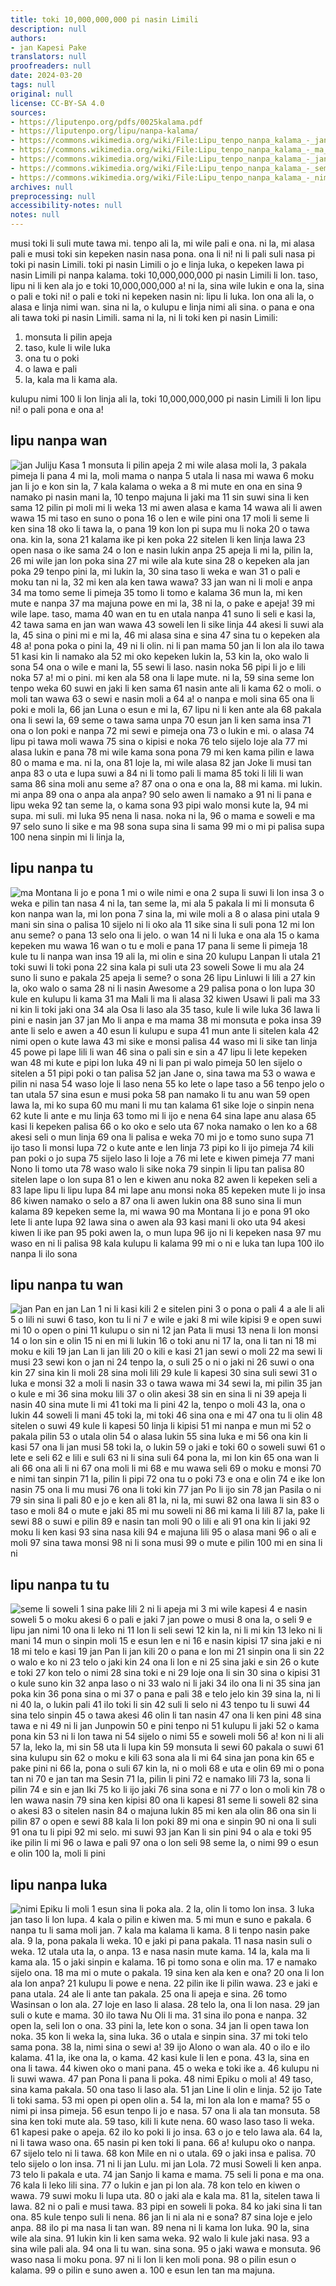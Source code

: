 ```yaml
---
title: toki 10,000,000,000 pi nasin Limili
description: null
authors:
- jan Kapesi Pake
translators: null
proofreaders: null
date: 2024-03-20
tags: null
original: null
license: CC-BY-SA 4.0
sources:
- https://liputenpo.org/pdfs/0025kalama.pdf
- https://liputenpo.org/lipu/nanpa-kalama/
- https://commons.wikimedia.org/wiki/File:Lipu_tenpo_nanpa_kalama_-_jan_Juliju_Kasa.png
- https://commons.wikimedia.org/wiki/File:Lipu_tenpo_nanpa_kalama_-_ma_Montana_li_jo_e_pona.png
- https://commons.wikimedia.org/wiki/File:Lipu_tenpo_nanpa_kalama_-_jan_Pan_en_jan_Lan.png
- https://commons.wikimedia.org/wiki/File:Lipu_tenpo_nanpa_kalama_-_seme_li_soweli.png
- https://commons.wikimedia.org/wiki/File:Lipu_tenpo_nanpa_kalama_-_nimi_Epiku_li_moli.png
archives: null
preprocessing: null
accessibility-notes: null
notes: null
---
```


musi toki li suli mute tawa mi. tenpo ali la, mi wile pali e ona. ni la, mi alasa pali e musi toki sin kepeken nasin nasa pona. ona li ni! ni li pali suli nasa pi toki pi nasin Limili. toki pi nasin Limili o jo e linja luka, o kepeken lawa pi nasin Limili pi nanpa kalama. toki 10,000,000,000 pi nasin Limili li lon. taso, lipu ni li ken ala jo e toki 10,000,000,000 a! ni la, sina wile lukin e ona la, sina o pali e toki ni! o pali e toki ni kepeken nasin ni: lipu li luka. lon ona ali la, o alasa e linja nimi wan. sina ni la, o kulupu e linja nimi ali sina. o pana e ona ali tawa toki pi nasin Limili. sama ni la, ni li toki ken pi nasin Limili:

1. monsuta li pilin apeja
35. taso, kule li wile luka
72. ona tu o poki
96. o lawa e pali
14. la, kala ma li kama ala.

kulupu nimi 100 li lon linja ali la, toki 10,000,000,000 pi nasin Limili li lon lipu ni! o pali pona e ona a!

## lipu nanpa wan
![jan Juliju Kasa](https://upload.wikimedia.org/wikipedia/commons/f/f5/Lipu_tenpo_nanpa_kalama_-_jan_Juliju_Kasa.png)
1 monsuta li pilin apeja
2 mi wile alasa moli la,
3 pakala pimeja li pana
4 mi la, moli mama o nanpa
5 utala li nasa mi wawa
6 moku jan li jo e kon sin la,
7 kala kalama o weka a
8 mi mute en ona en sina
9 namako pi nasin mani la,
10 tenpo majuna li jaki ma
11 sin suwi sina li ken sama
12 pilin pi moli mi li weka
13 mi awen alasa e kama
14 wawa ali li awen wawa
15 mi taso en suno o pona
16 o len e wile pini ona
17 moli li seme li ken sina
18 oko li tawa la, o pana
19 kon lon pi supa mu li noka
20 o tawa ona. kin la, sona
21 kalama ike pi ken poka
22 sitelen li ken linja lawa
23 open nasa o ike sama
24 o lon e nasin lukin anpa
25 apeja li mi la, pilin la,
26 mi wile jan lon poka sina
27 mi wile ala kute sina
28 o kepeken ala jan poka
29 tenpo pini la, mi lukin la,
30 sina taso li weka e wan
31 o pali e moku tan ni la,
32 mi ken ala ken tawa wawa?
33 jan wan ni li moli e anpa
34 ma tomo seme li pimeja
35 tomo li tomo e kalama
36 mun la, mi ken mute e nanpa
37 ma majuna powe en mi la,
38 ni la, o pake e apeja!
39 mi wile lape. taso, mama
40 wan en tu en utala nanpa
41 suno li seli e kasi la,
42 tawa sama en jan wan wawa
43 soweli len li sike linja
44 akesi li suwi ala la,
45 sina o pini mi e mi la,
46 mi alasa sina e sina
47 sina tu o kepeken ala
48 a! pona poka o pini la,
49 ni li olin. ni li pan mama
50 jan li lon ala ilo tawa
51 kasi kin li namako ala
52 mi oko kepeken lukin la,
53 kin la, oko walo li sona
54 ona o wile e mani la,
55 sewi li laso. nasin noka
56 pipi li jo e lili noka
57 a! mi o pini. mi ken ala
58 ona li lape mute. ni la,
59 sina seme lon tenpo weka
60 suwi en jaki li ken sama
61 nasin ante ali li kama
62 o moli. o moli tan wawa
63 o sewi e nasin moli a
64 a! o nanpa e moli sina
65 ona li poki e moli la,
66 jan Luna o esun e mi la,
67 lipu ni li ken ante ala
68 pakala ona li sewi la,
69 seme o tawa sama unpa
70 esun jan li ken sama insa
71 ona o lon poki e nanpa
72 mi sewi e pimeja ona
73 o lukin e mi. o alasa
74 lipu pi tawa moli wawa
75 sina o kipisi e noka
76 telo sijelo loje ala
77 mi alasa lukin e pana
78 mi wile kama sona pona
79 mi ken kama pilin e lawa
80 o mama e ma. ni la, ona
81 loje la, mi wile alasa
82 jan Joke li musi tan anpa
83 o uta e lupa suwi a
84 ni li tomo pali li mama
85 toki li lili li wan sama
86 sina moli anu seme a?
87 ona o ona e ona la,
88 mi kama. mi lukin. mi anpa
89 ona o anpa ala anpa?
90 selo awen li namako a
91 ni li pana e lipu weka
92 tan seme la, o kama sona
93 pipi walo monsi kute la,
94 mi supa. mi suli. mi luka
95 nena li nasa. noka ni la,
96 o mama e soweli e ma
97 selo suno li sike e ma
98 sona supa sina li sama
99 mi o mi pi palisa supa
100 nena sinpin mi li linja la, 

## lipu nanpa tu
![ma Montana li jo e pona](https://upload.wikimedia.org/wikipedia/commons/5/51/Lipu_tenpo_nanpa_kalama_-_ma_Montana_li_jo_e_pona.png)
1 mi o wile nimi e ona
2 supa li suwi li lon insa
3 o weka e pilin tan nasa
4 ni la, tan seme la, mi ala
5 pakala li mi li monsuta
6 kon nanpa wan la, mi lon pona
7 sina la, mi wile moli a
8 o alasa pini utala
9 mani sin sina o palisa
10 sijelo ni li oko ala
11 sike sina li suli pona
12 mi lon anu seme? o pana
13 selo ona li jelo. o wan
14 ni li luka e ona ala
15 o kama kepeken mu wawa
16 wan o tu e moli e pana
17 pana li seme li pimeja
18 kule tu li nanpa wan insa
19 ali la, mi olin e sina
20 kulupu Lanpan li utala
21 toki suwi li toki pona
22 sina kala pi suli uta
23 soweli Sowe li mu ala
24 suno li suno e pakala
25 apeja li seme? o sona
26 lipu Linluwi li lili a
27 kin la, oko walo o sama
28 ni li nasin Awesome a
29 palisa pona o lon lupa
30 kule en kulupu li kama
31 ma Mali li ma li alasa
32 kiwen Usawi li pali ma
33 ni kin li toki jaki ona
34 ala Osa li laso ala
35 taso, kule li wile luka
36 lawa li pini e nasin jan
37 jan Mo li anpa e ma mama
38 mi monsuta e poka insa
39 ante li selo e awen a
40 esun li kulupu e supa
41 mun ante li sitelen kala
42 nimi open o kute lawa
43 mi sike e monsi palisa
44 waso mi li sike tan linja
45 powe pi lape lili li wan
46 sina o pali sin e sin a
47 lipu li lete kepeken wan
48 mi kute e pipi lon luka
49 ni li pan pi walo pimeja
50 len sijelo o sitelen a
51 pipi poki o tan palisa
52 jan Jane o, sina tawa ma
53 o wawa e pilin ni nasa
54 waso loje li laso nena
55 ko lete o lape taso a
56 tenpo jelo o tan utala
57 sina esun e musi poka
58 pan namako li tu anu wan
59 open lawa la, mi ko supa
60 mu mani li mu tan kalama
61 sike loje o sinpin nena
62 kute li ante e mu linja
63 tomo mi li ijo e nena
64 sina lape anu alasa
65 kasi li kepeken palisa
66 o ko oko e selo uta
67 noka namako o len ko a
68 akesi seli o mun linja
69 ona li palisa e weka
70 mi jo e tomo suno supa
71 ijo taso li monsi lupa
72 o kute ante e len linja
73 pipi ko li ijo pimeja
74 kili pan poki o jo supa
75 sijelo laso li loje a
76 mi lete e kiwen pimeja
77 mani Nono li tomo uta
78 waso walo li sike noka
79 sinpin li lipu tan palisa
80 sitelen lape o lon supa
81 o len e kiwen anu noka
82 awen li kepeken seli a
83 lape lipu li lipu lupa
84 mi lape anu monsi noka
85 kepeken mute li jo insa
86 kiwen namako o selo a
87 ona li awen lukin ona
88 suno sina li mun kalama
89 kepeken seme la, mi wawa
90 ma Montana li jo e pona
91 oko lete li ante lupa
92 lawa sina o awen ala
93 kasi mani li oko uta
94 akesi kiwen li ike pan
95 poki awen la, o mun lupa
96 ijo ni li kepeken nasa
97 mu waso en ni li palisa
98 kala kulupu li kalama
99 mi o ni e luka tan lupa
100 ilo nanpa li ilo sona 

## lipu nanpa tu wan
![jan Pan en jan Lan](https://upload.wikimedia.org/wikipedia/commons/1/14/Lipu_tenpo_nanpa_kalama_-_jan_Pan_en_jan_Lan.png)
1 ni li kasi kili
2 e sitelen pini
3 o pona o pali
4 a ale li ali
5 o lili ni suwi
6 taso, kon tu li ni
7 e wile e jaki
8 mi wile kipisi
9 e open suwi mi
10 o open o pini
11 kulupu o sin ni
12 jan Pata li musi
13 nena li lon monsi
14 o lon sin e olin
15 ni en mi li lukin
16 o toki anu ni
17 la, ona li tan ni
18 mi moku e kili
19 jan Lan li jan lili
20 o kili e kasi
21 jan sewi o moli
22 ma sewi li musi
23 sewi kon o jan ni
24 tenpo la, o suli
25 o ni o jaki ni
26 suwi o ona kin
27 sina kin li moli
28 sina moli lili
29 kule li kapesi
30 sina suli sewi
31 o luka e monsi
32 a moli li nasin
33 o tawa wawa mi
34 sewi la, mi pilin
35 jan o kule e mi
36 sina moku lili
37 o olin akesi
38 sin en sina li ni
39 apeja li nasin
40 sina mute li mi
41 toki ma li pini
42 la, tenpo o moli
43 la, ona o lukin
44 soweli li mani
45 toki la, mi toki
46 sina ona e mi
47 ona tu li olin
48 sitelen o suwi
49 kule li kapesi
50 linja li kipisi
51 mi nanpa e mun mi
52 o pakala pilin
53 o utala olin
54 o alasa lukin
55 sina luka e mi
56 ona kin li kasi
57 ona li jan musi
58 toki la, o lukin
59 o jaki e toki
60 o soweli suwi
61 o lete e seli
62 e lili e suli
63 ni li sina suli
64 pona la, mi lon kin
65 ona wan li ali
66 ona ali li ni
67 ona moli li mi
68 e mu wawa seli
69 o moku e monsi
70 e nimi tan sinpin
71 la, pilin li pipi
72 ona tu o poki
73 e ona e olin
74 e ike lon nasin
75 ona li mu musi
76 ona li toki kin
77 jan Po li ijo sin
78 jan Pasila o ni
79 sin sina li pali
80 e jo e ken ali
81 la, ni la, mi suwi
82 ona lawa li sin
83 o taso e moli
84 o mute e jaki
85 mi mu soweli ni
86 mi kama li lili
87 la, pake li sewi
88 o suwi e pilin
89 e nasin tan moli
90 o lili e ali
91 ona kin li jaki
92 moku li ken kasi
93 sina nasa kili
94 e majuna lili
95 o alasa mani
96 o ali e moli
97 sina tawa monsi
98 ni li sona musi
99 o mute e pilin
100 mi en sina li ni 

## lipu nanpa tu tu
![seme li soweli](https://upload.wikimedia.org/wikipedia/commons/1/14/Lipu_tenpo_nanpa_kalama_-_seme_li_soweli.png)
1 sina pake lili
2 ni li apeja mi
3 mi wile kapesi
4 e nasin soweli
5 o moku akesi
6 o pali e jaki
7 jan powe o musi
8 ona la, o seli
9 e lipu jan nimi
10 ona li leko ni
11 lon li seli sewi
12 kin la, ni li mi kin
13 leko ni li mani
14 mun o sinpin moli
15 e esun len e ni
16 e nasin kipisi
17 sina jaki e ni
18 mi telo e kasi
19 jan Pan li jan kili
20 o pana e lon mi
21 sinpin ona li sin
22 o walo e ko ni
23 telo o jaki kin
24 ona li lon e ni
25 sina jaki e sin
26 o kute e toki
27 kon telo o nimi
28 sina toki e ni
29 loje ona li sin
30 sina o kipisi
31 o kule suno kin
32 anpa laso o ni
33 walo ni li jaki
34 ilo ona li ni
35 sina jan poka kin
36 pona sina o mi
37 o pana e pali
38 e telo jelo kin
39 sina la, ni li ni
40 la, o lukin pali
41 ilo toki li sin
42 suli li selo ni
43 tenpo tu li suwi
44 sina telo sinpin
45 o tawa akesi
46 olin li tan nasin
47 ona li ken pini
48 sina tawa e ni
49 ni li jan Junpowin
50 e pini tenpo ni
51 kulupu li jaki
52 o kama pona kin
53 ni li lon tawa ni
54 sijelo o nimi
55 e soweli moli
56 a! kon ni li ali
57 la, leko la, mi sin
58 uta li lupa kin
59 monsuta li sewi
60 pakala o suwi
61 sina kulupu sin
62 o moku e kili
63 sona ala li mi
64 sina jan pona kin
65 e pake pini ni
66 la, pona o suli
67 kin la, ni o moli
68 e uta e olin
69 mi o pona tan ni
70 e jan tan ma Sesin
71 la, pilin li pini
72 e namako lili
73 la, sona li pilin
74 e sin e jan Iki
75 ko li ijo jaki
76 sina sona e ni
77 o lon o moli kin
78 o len wawa nasin
79 sina ken kipisi
80 ona li kapesi
81 seme li soweli
82 sina o akesi
83 o sitelen nasin
84 o majuna lukin
85 mi ken ala olin
86 ona sin li pilin
87 o open e sewi
88 kala li lon poki
89 mi ona e sinpin
90 ni ona li suli
91 ona tu li pipi
92 mi selo. mi suwi
93 jan Kan li sin pini
94 o ala e toki
95 ike pilin li mi
96 o lawa e pali
97 ona o lon seli
98 seme la, o nimi
99 o esun e olin
100 la, moli li pini 

## lipu nanpa luka
![nimi Epiku li moli](https://upload.wikimedia.org/wikipedia/commons/8/8c/Lipu_tenpo_nanpa_kalama_-_nimi_Epiku_li_moli.png)
1 esun sina li poka ala.
2 la, olin li tomo lon insa.
3 luka jan taso li lon lupa.
4 kala o pilin e kiwen ma.
5 mi mun e suno e pakala.
6 nanpa tu li sama moli jan.
7 kala ma kalama li kama.
8 li tenpo nasin pake ala.
9 la, pona pakala li weka.
10 e jaki pi pana pakala.
11 nasa nasin suli o weka.
12 utala uta la, o anpa.
13 e nasa nasin mute kama.
14 la, kala ma li kama ala.
15 o jaki sinpin e kalama.
16 pi tomo sona e olin ma.
17 e namako sijelo ona.
18 ma mi o mute o pakala.
19 sina ken ala ken e ona?
20 ona li lon ala lon anpa?
21 kulupu li powe e nena.
22 pilin ike li pilin wawa.
23 e jaki e pana utala.
24 ale li ante tan pakala.
25 ona li apeja e sina.
26 tomo Wasinsan o lon ala.
27 loje en laso li alasa.
28 telo la, ona li lon nasa.
29 jan suli o kute e mama.
30 ilo tawa Nu Oli li ma.
31 sina ilo pona e nanpa.
32 open la, seli lon o ona.
33 pini la, lete kon o sona.
34 jan li open tawa lon noka.
35 kon li weka la, sina luka.
36 o utala e sinpin sina.
37 mi toki telo sama pona.
38 la, nimi sina o sewi a!
39 ijo Alono o wan ala.
40 o ilo e ilo kalama.
41 la, ike ona la, o kama.
42 kasi kule li len e pona.
43 la, sina en ona li tawa.
44 kiwen oko o mani pana.
45 o weka e toki ike a.
46 kulupu ni li suwi wawa.
47 pan Pona li pana li poka.
48 nimi Epiku o moli a!
49 taso, sina kama pakala.
50 ona taso li laso ala.
51 jan Line li olin e linja.
52 ijo Tate li toki sama.
53 mi open pi open olin a.
54 la, mi lon ala lon e mama?
55 o nimi pi insa pimeja.
56 esun tenpo li jo e nasa.
57 ona li ala tan monsuta.
58 sina ken toki mute ala.
59 taso, kili li kute nena.
60 waso laso taso li weka.
61 kapesi pake o apeja.
62 ilo ko poki li jo insa.
63 o jo e telo lawa ala.
64 la, ni li tawa waso ona.
65 nasin pi ken toki li pana.
66 a! kulupu oko o nanpa.
67 sijelo telo ni li tawa.
68 kon Mile en ni o utala.
69 o jaki insa e palisa.
70 telo sijelo o lon insa.
71 ni li jan Lulu. mi jan Lola.
72 musi Soweli li ken anpa.
73 telo li pakala e uta.
74 jan Sanjo li kama e mama.
75 seli li pona e ma ona.
76 kala li leko lili sina.
77 o lukin e jan pi lon ala.
78 kon telo en kiwen o wawa.
79 suwi moku li lupa uta.
80 o jaki ala e kala ma.
81 la, sitelen tawa li lawa.
82 ni o pali e musi tawa.
83 pipi en soweli li poka.
84 ko jaki sina li tan ona.
85 kule tenpo suli li nena.
86 jan li ni ala ni e sona?
87 sina loje e jelo anpa.
88 ilo pi ma nasa li tan wan.
89 nena ni li kama lon luka.
90 la, sina wile ala sina.
91 lukin kin li ken sama weka.
92 walo li kule jaki nasa.
93 a sina wile pali ala.
94 ona li tu wan. sina sona.
95 o jaki wawa e monsuta.
96 waso nasa li moku pona.
97 ni li lon li ken moli pona.
98 o pilin esun o kalama.
99 o pilin e suno awen a.
100 e esun len tan ma majuna.